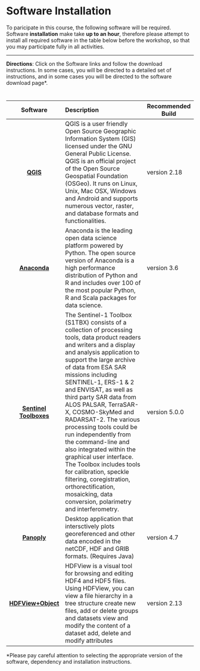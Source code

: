 # Software Installation

To paricipate in this course, the following software will be required. Software **installation** make take **up to an hour**, therefore please attempt to install all required software in the table below before the workshop, so that you may participate fully in all activities. 

---

**Directions**: Click on the Software links and follow the download instructions. In some cases, you will be directed to a  detailed set of instructions, and in some cases you will be directed to the software download page*. 

 

#
| Software | Description  | Recommended Build  |
| :--------: |:----| ----|
|[**QGIS**](QGIS_Download_Install.pdf)   | QGIS is a user friendly Open Source Geographic Information System (GIS) licensed under the GNU General Public License. QGIS is an official project of the Open Source Geospatial Foundation (OSGeo). It runs on Linux, Unix, Mac OSX, Windows and Android and supports numerous vector, raster, and database formats and functionalities. | version 2.18|
|[**Anaconda**](Python-Installation-Instructions.pdf)|Anaconda is the leading open data science platform powered by Python. The open source version of Anaconda is a high performance distribution of Python and R and includes over 100 of the most popular Python, R and Scala packages for data science. | version 3.6  |
|[**Sentinel Toolboxes**](http://step.esa.int/main/download/) | The Sentinel-1 Toolbox (S1TBX) consists of a collection of processing tools, data product readers and writers and a display and analysis application to support the large archive of data from ESA SAR missions including SENTINEL-1, ERS-1 & 2 and ENVISAT, as well as third party SAR data from ALOS PALSAR, TerraSAR-X, COSMO-SkyMed and RADARSAT-2. The various processing tools could be run independently from the command-line and also integrated within the graphical user interface. The Toolbox includes tools for calibration, speckle filtering, coregistration, orthorectification, mosaicking, data conversion, polarimetry and interferometry. | version 5.0.0 |
|[**Panoply**](https://www.giss.nasa.gov/tools/panoply)| Desktop application that intersctively plots georeferenced and other data encoded in the netCDF, HDF and GRIB formats. (Requires Java)| version 4.7 |
|[**HDFView+Object**](https://support.hdfgroup.org/products/java/release/download.html)| HDFView is a visual tool for browsing and editing HDF4 and HDF5 files. Using HDFView, you can view a file hierarchy in a tree structure create new files, add or delete groups and datasets view and modify the content of a dataset add, delete and modify attributes | version 2.13 |


*Please pay careful attention to selecting the appropriate version of the software, dependency and installation instructions.

